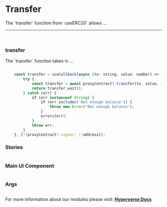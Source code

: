 # Transfer

<p> The `transfer` function from `useERC20` allows ... </p>

---

<br>

### transfer

<p> The `transfer` function takes in ... </p>

```jsx

	const transfer = useCallback(async (to: string, value: number) => {
		try {
			const transfer = await proxyContract?.transfer(to, value, {gasLimit: 1000000});
			return transfer.wait();
		} catch (err) {
			if (err instanceof String) {
				if (err.includes('Not enough balance')) {
					throw new Error('Not enough balance');
				}
				errors(err);
			}
			throw err;
		}
	}, [!!proxyContract?.signer, !!address]);
```

### Stories

```jsx

```

### Main UI Component

```jsx

```

### Args

```jsx

```

For more information about our modules please visit: [**Hyperverse Docs**](docs.hyperverse.dev)
